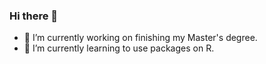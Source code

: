 ### Hi there 👋

- 🔭 I’m currently working on finishing my Master's degree.
- 🌱 I’m currently learning to use packages on R.
